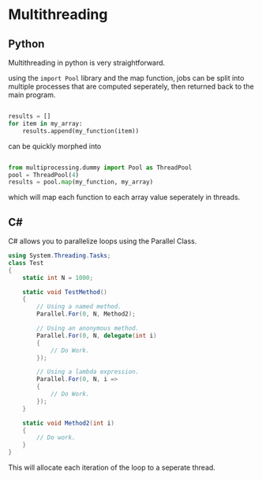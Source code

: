 # Multithreading

## Python
Multithreading in python is very straightforward.

using the `import Pool` library and the map function, jobs can be split into multiple processes that are computed seperately, then returned back to the main program.

```python

results = []
for item in my_array:
    results.append(my_function(item))
```

can be quickly morphed into 

```python 

from multiprocessing.dummy import Pool as ThreadPool 
pool = ThreadPool(4) 
results = pool.map(my_function, my_array)
```
which will map each function to each array value seperately in threads.
## C#

C# allows you to parallelize loops using the Parallel Class.

```C#
using System.Threading.Tasks;   
class Test
{
    static int N = 1000;

    static void TestMethod()
    {
        // Using a named method.
        Parallel.For(0, N, Method2);

        // Using an anonymous method.
        Parallel.For(0, N, delegate(int i)
        {
            // Do Work.
        });

        // Using a lambda expression.
        Parallel.For(0, N, i =>
        {
            // Do Work.
        });
    }

    static void Method2(int i)
    {
        // Do work.
    }
}
```
This will allocate each iteration of the loop to a seperate thread.